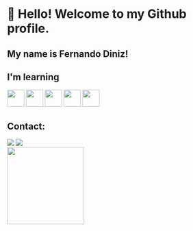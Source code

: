 # 👋 Hello! Welcome to my Github profile.
## My name is Fernando Diniz!

## I'm learning

 <img src="https://cdn.jsdelivr.net/gh/devicons/devicon@latest/icons/javascript/javascript-original.svg" width="40" height="40" /> <img src="https://cdn.jsdelivr.net/gh/devicons/devicon@latest/icons/python/python-original.svg" width="40" height="40" />  <img src="https://cdn.jsdelivr.net/gh/devicons/devicon@latest/icons/html5/html5-original.svg" width="40" height="40" />  <img src="https://cdn.jsdelivr.net/gh/devicons/devicon@latest/icons/css3/css3-original.svg"  width="40" height="40"/> <img src="https://cdn.jsdelivr.net/gh/devicons/devicon@latest/icons/git/git-original.svg" width="40" height="40" />
          
          
          
 

 
          
          
## Contact:

<div>
<a href="https://instagram.com/diniz" target="_blank"><img loading="lazy" src="https://img.shields.io/badge/-Instagram-%23E4405F?style=for-the-badge&logo=instagram&logoColor=white" target="_blank"></a>
<a href="https://www.linkedin.com/in/fernando-diniz-68b3101b1" target="_blank"><img loading="lazy" src="https://img.shields.io/badge/-LinkedIn-%230077B5?style=for-the-badge&logo=linkedin&logoColor=white" target="_blank"></a>   
</div>


<div>
<a href="https://github.com/fernandomdiniz">
<img loading="lazy" height="180em" src="https://github-readme-stats.vercel.app/api/top-langs/?username=fernandomdiniz&layout=compact&langs_count=7&theme=dracula"/>


